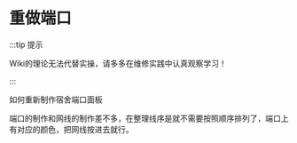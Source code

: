 # 重做端口

:::tip 提示

Wiki的理论无法代替实操，请多多在维修实践中认真观察学习！

:::

如何重新制作宿舍端口面板

端口的制作和网线的制作差不多，在整理线序是就不需要按照顺序排列了，端口上有对应的颜色，把网线按进去就行。
